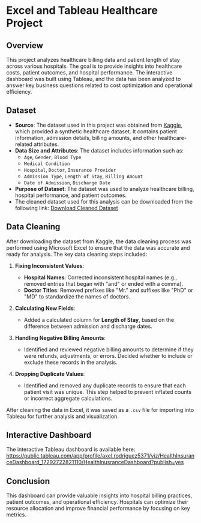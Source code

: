 # Excel and Tableau Healthcare Project

## Overview
This project analyzes healthcare billing data and patient length of stay across various hospitals. The goal is to provide insights into healthcare costs, patient outcomes, and hospital performance. The interactive dashboard was built using Tableau, and the data has been analyzed to answer key business questions related to cost optimization and operational efficiency.

## Dataset
- **Source**: The dataset used in this project was obtained from [Kaggle](https://www.kaggle.com/), which provided a synthetic healthcare dataset. It contains patient information, admission details, billing amounts, and other healthcare-related attributes.
- **Data Size and Attributes**: The dataset includes information such as:
  - `Age`, `Gender`, `Blood Type`
  - `Medical Condition`
  - `Hospital`, `Doctor`, `Insurance Provider`
  - `Admission Type`, `Length of Stay`, `Billing Amount`
  - `Date of Admission`, `Discharge Date`
- **Purpose of Dataset**: The dataset was used to analyze healthcare billing, hospital performance, and patient outcomes.
- The cleaned dataset used for this analysis can be downloaded from the following link:
[Download Cleaned Dataset](https://drive.google.com/file/d/17PY2UqWk4zXvqAzuDpcfoh2NQnGesQ4N/view?usp=sharing)

## Data Cleaning
After downloading the dataset from Kaggle, the data cleaning process was performed using Microsoft Excel to ensure that the data was accurate and ready for analysis. The key data cleaning steps included:

1. **Fixing Inconsistent Values**:
   - **Hospital Names**: Corrected inconsistent hospital names (e.g., removed entries that began with "and" or ended with a comma).
   - **Doctor Titles**: Removed prefixes like "Mr." and suffixes like "PhD" or "MD" to standardize the names of doctors.

3. **Calculating New Fields**:
   - Added a calculated column for **Length of Stay**, based on the difference between admission and discharge dates.

4. **Handling Negative Billing Amounts**:
   - Identified and reviewed negative billing amounts to determine if they were refunds, adjustments, or errors. Decided whether to include or exclude these records in the analysis.

5. **Dropping Duplicate Values**:
   - Identified and removed any duplicate records to ensure that each patient visit was unique. This step helped to prevent inflated counts or incorrect aggregate calculations.

After cleaning the data in Excel, it was saved as a `.csv` file for importing into Tableau for further analysis and visualization.

## Interactive Dashboard
The interactive Tableau dashboard is available here: https://public.tableau.com/app/profile/axel.rodriguez5371/viz/HealthInsuranceDashboard_17292722821110/HealthInusranceDashboard?publish=yes

## Conclusion
This dashboard can provide valuable insights into hospital billing practices, patient outcomes, and operational efficiency. Hospitals can optimize their resource allocation and improve financial performance by focusing on key metrics.
